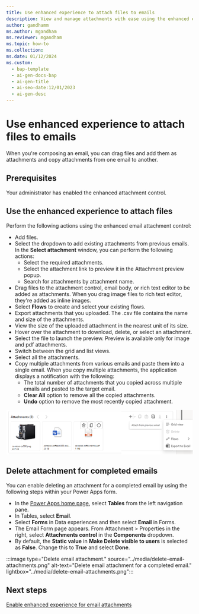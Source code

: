 ```yaml
---
title: Use enhanced experience to attach files to emails
description: View and manage attachments with ease using the enhanced email attachment experience for forms. 
author: gandhamm
ms.author: mgandham
ms.reviewer: mgandham
ms.topic: how-to 
ms.collection: 
ms.date: 01/12/2024
ms.custom:
  - bap-template
  - ai-gen-docs-bap
  - ai-gen-title
  - ai-seo-date:12/01/2023
  - ai-gen-desc
---
```


# Use enhanced experience to attach files to emails

When you're composing an email, you can drag files and add them as attachments and copy attachments from one email to another.

## Prerequisites

Your administrator has enabled the enhanced attachment control.

## Use the enhanced experience to attach files
 
Perform the following actions using the enhanced email attachment control:

- Add files.
- Select the dropdown to add existing attachments from previous emails. In the **Select attachment** window, you can perform the following actions: 
  - Select the required attachments.  
  - Select the attachment link to preview it in the Attachment preview popup. 
  - Search for attachments by attachment name.  
- Drag files to the attachment control, email body, or rich text editor to be added as attachments. When you drag image files to rich text editor, they're added as inline images.
- Select **Flows** to create and select your existing flows. 
- Export attachments that you uploaded. The .csv file contains the name and size of the attachments. 
- View the size of the uploaded attachment in the nearest unit of its size.
- Hover over the attachment to download, delete, or select an attachment.
- Select the file to launch the preview. Preview is available only for image and pdf attachments.
- Switch between the grid and list views.
- Select all the attachments.
- Copy multiple attachments from various emails and paste them into a single email. When you copy multiple attachments, the application displays a notification with the following: 
   - The total number of attachments that you copied across multiple emails and pasted to the target email. 
   - **Clear All** option to remove all the copied attachments. 
   - **Undo** option to remove the most recently copied attachment. 

 ![Enhanced attachment control.](../media/cs-enh-email-attach.png "Screenshot of the enhanced email with the enhanced attachment control")


## Delete attachment for completed emails

You can enable deleting an attachment for a completed email by using the following steps within your Power Apps form.

- In the [Power Apps home page](https://make.powerapps.com), select **Tables** from the left navigation pane.
- In Tables, select **Email**. 
- Select **Forms** in Data experiences and then select **Email** in Forms.
- The Email Form page appears. From Attachment > Properties in the right, select **Attachments control** in the **Components** dropdown.
- By default, the **Static value** in **Make Delete visible to users** is selected as **False**. Change this to **True** and select **Done**.

:::image type="Delete email attachment." source="../media/delete-email-attachments.png" alt-text="Delete email attachment for a completed email." lightbox="../media/delete-email-attachments.png":::

## Next steps

[Enable enhanced experience for email attachments](../administer/add-enhanced-attachment-control.md)
